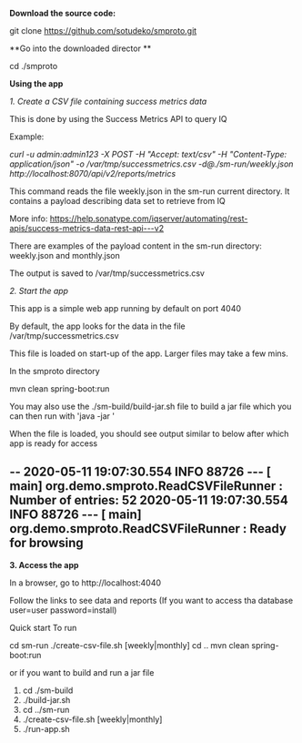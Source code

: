 

**Download the source code:**

git clone https://github.com/sotudeko/smproto.git


**Go into the downloaded director **

cd ./smproto


**Using the app**

*1. Create a CSV file containing success metrics data*

This is done by using the Success Metrics API to query IQ 

Example:

*curl -u admin:admin123 -X POST -H "Accept: text/csv" -H "Content-Type: application/json" -o /var/tmp/successmetrics.csv -d@./sm-run/weekly.json http://localhost:8070/api/v2/reports/metrics* 

This command reads the file weekly.json in the sm-run current directory. It contains a payload describing data set to retrieve from IQ

More info: https://help.sonatype.com/iqserver/automating/rest-apis/success-metrics-data-rest-api---v2

There are examples of the payload content in the sm-run directory: weekly.json and monthly.json

The output is saved to /var/tmp/successmetrics.csv


*2. Start the app*

This app is a simple web app running by default on port 4040

By default, the app looks for the data in the file /var/tmp/successmetrics.csv 

This file is loaded on start-up of the app. Larger files may take a few mins.

In the smproto directory

mvn clean spring-boot:run

You may also use the ./sm-build/build-jar.sh file to build a jar file which you can then run with 'java -jar <jarfile>'

When the file is loaded, you should see output similar to below after which app is ready for access

--
2020-05-11 19:07:30.554  INFO 88726 --- [           main] org.demo.smproto.ReadCSVFileRunner       : Number of entries: 52
2020-05-11 19:07:30.554  INFO 88726 --- [           main] org.demo.smproto.ReadCSVFileRunner       : Ready for browsing
--


**3. Access the app**

In a browser, go to http://localhost:4040

Follow the links to see data and reports (If you want to access tha database user=user password=install)



Quick start
To run

cd sm-run
./create-csv-file.sh [weekly|monthly]
cd ..
mvn clean spring-boot:run

or if you want to build and run a jar file

1. cd ./sm-build
2. ./build-jar.sh
3. cd ../sm-run
4. ./create-csv-file.sh [weekly|monthly]
5. ./run-app.sh <version>

